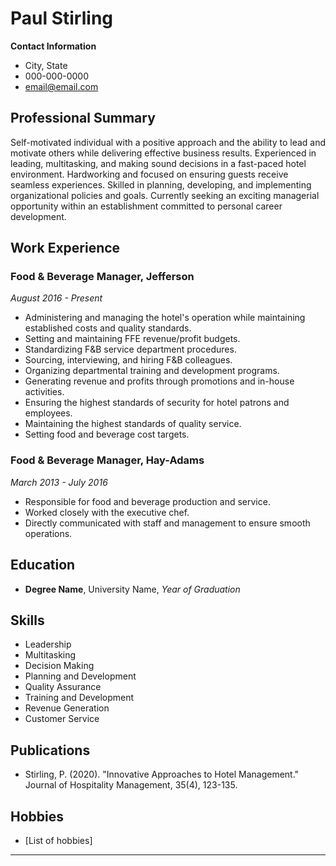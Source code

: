 # Paul Stirling

**Contact Information**

- City, State
- 000-000-0000
- email@email.com

## Professional Summary

Self-motivated individual with a positive approach and the ability to lead and motivate others while delivering effective business results. Experienced in leading, multitasking, and making sound decisions in a fast-paced hotel environment. Hardworking and focused on ensuring guests receive seamless experiences. Skilled in planning, developing, and implementing organizational policies and goals. Currently seeking an exciting managerial opportunity within an establishment committed to personal career development.

## Work Experience

### Food & Beverage Manager, Jefferson
*August 2016 - Present*

- Administering and managing the hotel's operation while maintaining established costs and quality standards.
- Setting and maintaining FFE revenue/profit budgets.
- Standardizing F&B service department procedures.
- Sourcing, interviewing, and hiring F&B colleagues.
- Organizing departmental training and development programs.
- Generating revenue and profits through promotions and in-house activities.
- Ensuring the highest standards of security for hotel patrons and employees.
- Maintaining the highest standards of quality service.
- Setting food and beverage cost targets.

### Food & Beverage Manager, Hay-Adams
*March 2013 - July 2016*

- Responsible for food and beverage production and service.
- Worked closely with the executive chef.
- Directly communicated with staff and management to ensure smooth operations.

## Education

- **Degree Name**, University Name, *Year of Graduation*

## Skills

- Leadership
- Multitasking
- Decision Making
- Planning and Development
- Quality Assurance
- Training and Development
- Revenue Generation
- Customer Service

## Publications

- Stirling, P. (2020). "Innovative Approaches to Hotel Management." Journal of Hospitality Management, 35(4), 123-135.

## Hobbies

- [List of hobbies]

---
